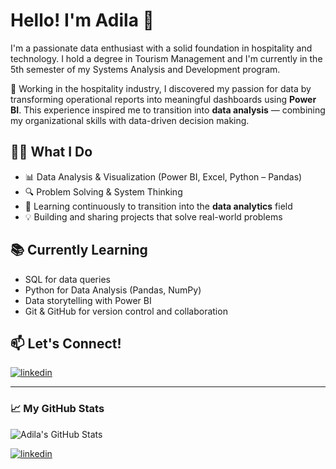 # Hello! I'm Adila 👋

I'm a passionate data enthusiast with a solid foundation in hospitality and technology. I hold a degree in Tourism Management and I'm currently in the 5th semester of my Systems Analysis and Development program.

🌿 Working in the hospitality industry, I discovered my passion for data by transforming operational reports into meaningful dashboards using **Power BI**. This experience inspired me to transition into **data analysis** — combining my organizational skills with data-driven decision making.

## 👩‍💻 What I Do

- 📊 Data Analysis & Visualization (Power BI, Excel, Python – Pandas)
- 🔍 Problem Solving & System Thinking
- 🧠 Learning continuously to transition into the **data analytics** field
- 💡 Building and sharing projects that solve real-world problems


## 📚 Currently Learning

- SQL for data queries
- Python for Data Analysis (Pandas, NumPy)
- Data storytelling with Power BI
- Git & GitHub for version control and collaboration

## 📫 Let's Connect!
[![linkedin](https://img.shields.io/badge/LinkedIn-0077B5?style=for-the-badge&logo=linkedin&logoColor=white)](www.linkedin.com/in/adila-zaira-oliveira09)

---

### 📈 My GitHub Stats

![Adila's GitHub Stats](https://github-readme-stats.vercel.app/api?username=adizairaa&show_icons=true&theme=radical)




[![linkedin](https://img.shields.io/badge/LinkedIn-0077B5?style=for-the-badge&logo=linkedin&logoColor=white)](www.linkedin.com/in/adila-zaira-oliveira09)


